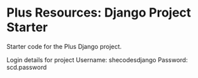 # Plus Resources: Django Project Starter

Starter code for the Plus Django project.

Login details for project 
Username: shecodesdjango
Password: scd.password
